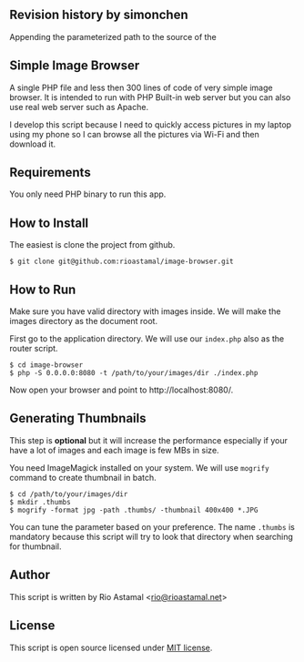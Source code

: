 ## Revision history by simonchen
Appending the parameterized path to the source of the <img>

## Simple Image Browser

A single PHP file and less then 300 lines of code of very simple image browser. It is intended to run with PHP Built-in web server but you can also use real web server such as Apache.

I develop this script because I need to quickly access pictures in my laptop using my phone so I can browse all the pictures via Wi-Fi and then download it.

## Requirements

You only need PHP binary to run this app.

## How to Install

The easiest is clone the project from github.

```
$ git clone git@github.com:rioastamal/image-browser.git
```

## How to Run

Make sure you have valid directory with images inside. We will make the images directory as the document root.

First go to the application directory. We will use our `index.php` also as the router script.

```
$ cd image-browser
$ php -S 0.0.0.0:8080 -t /path/to/your/images/dir ./index.php
```

Now open your browser and point to http://localhost:8080/.

## Generating Thumbnails

This step is **optional** but it will increase the performance especially if your have a lot of images and each image is few MBs in size.

You need ImageMagick installed on your system. We will use `mogrify` command to create thumbnail in batch.

```
$ cd /path/to/your/images/dir
$ mkdir .thumbs
$ mogrify -format jpg -path .thumbs/ -thumbnail 400x400 *.JPG
```

You can tune the parameter based on your preference. The name `.thumbs` is mandatory because this script will try to look that directory when searching for thumbnail.

## Author

This script is written by Rio Astamal \<rio@rioastamal.net>

## License

This script is open source licensed under [MIT license](http://opensource.org/licenses/MIT).
